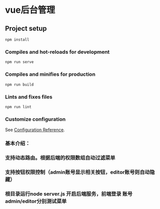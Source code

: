 # vue后台管理

## Project setup
```
npm install
```

### Compiles and hot-reloads for development
```
npm run serve
```

### Compiles and minifies for production
```
npm run build
```

### Lints and fixes files
```
npm run lint
```

### Customize configuration
See [Configuration Reference](https://cli.vuejs.org/config/).

### 基本介绍：
### 支持动态路由。根据后端的权限数组自动过滤菜单
### 支持按钮权限控制（admin账号显示相关按钮，editor账号则自动隐藏）

### 根目录运行node server.js 开启后端服务，前端登录 账号admin/editor分别测试菜单
